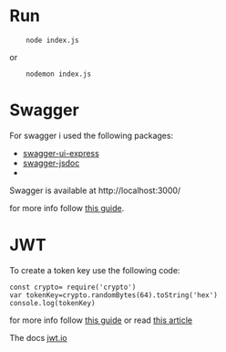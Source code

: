 
# Run 
````
    node index.js
````
or 
````
    nodemon index.js
````
# Swagger

For swagger i used the following packages:
- [swagger-ui-express](https://github.com/scottie1984/swagger-ui-express)
- [swagger-jsdoc](https://github.com/Surnet/swagger-jsdoc)
- 
Swagger is available at http://localhost:3000/

for more info follow [this guide](https://blog.logrocket.com/documenting-express-js-api-swagger/).

# JWT
To create a token key use the following code:
````
const crypto= require('crypto')
var tokenKey=crypto.randomBytes(64).toString('hex')
console.log(tokenKey)
````
for more info follow [this guide](https://www.digitalocean.com/community/tutorials/nodejs-jwt-expressjs) or read [this article](https://medium.com/@prashantramnyc/authenticate-rest-apis-in-node-js-using-jwt-json-web-tokens-f0e97669aad3)

The docs [jwt.io](https://jwt.io/)

